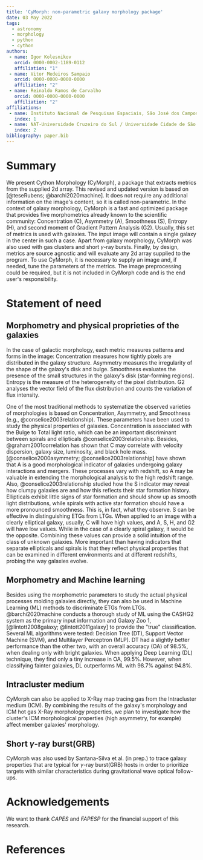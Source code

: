 ```yaml
---
title: 'CyMorph: non-parametric galaxy morphology package'
date: 03 May 2022
tags:
  - astronomy
  - morphology
  - python
  - cython
authors:
 - name: Igor Kolesnikov
   orcid: 0000-0002-1189-0112
   affiliation: "1"
 - name: Vitor Medeiros Sampaio
   orcid: 0000-0000-0000-0000
   affiliation: "2"
 - name: Reinaldo Ramos de Carvalho
   orcid: 0000-0000-0000-0000
   affiliation: "2"
affiliations:
 - name: Instituto Nacional de Pesquisas Espaciais, São José dos Campos, Brazil
   index: 1
 - name: NAT-Universidade Cruzeiro do Sul / Universidade Cidade de São Paulo, Rua Galvão Bueno, 868, 01506-000, São Paulo, SP, Brazil
   index: 2
bibliography: paper.bib
---
```



# Summary

We present Cython Morphology (CyMorph), a package that extracts metrics from the supplied 2d array. This revised and updated version is based on [@teseRubens; @barchi2020machine]. It does not require any additional information on the image's content, so it is called non-parametric. 
In the context of galaxy morphology, CyMorph is a fast and optimized package that provides five morphometrics already known to the scientific community: Concentration (C), Asymmetry (A), Smoothness (S), Entropy (H), and second moment of Gradient Pattern Analysis (G2). Usually, this set of metrics is used with galaxies. The input image will contain a single galaxy in the center in such a case. 
Apart from galaxy morphology, CyMorph was also used with gas clusters and short $\gamma$-ray bursts. Finally, by design, metrics are source agnostic and will evaluate any 2d array supplied to the program.
To use CyMorph, it is necessary to supply an image and, if needed, tune the
parameters of the metrics. The image preprocessing could be required,
but it is not included in CyMorph code and is the end user's responsibility.


# Statement of need

## Morphometry and physical proprieties of the galaxies

In the case of galactic morphology, each metric measures patterns and forms in the image:
Concentration measures how tightly pixels are distributed in the galaxy structure. 
Asymmetry measures the irregularity of the shape of the galaxy's disk and bulge. 
Smoothness evaluates the presence of the small structures in the galaxy's disk (star-forming regions). 
Entropy is the measure of the heterogeneity of the pixel distribution. 
G2 analyses the vector field of the flux distribution and counts the variation of flux intensity. 

One of the most traditional methods to systematize the observed varieties of morphologies is based on Concentration, Asymmetry, and Smoothness (e.g., @conselice2003relationship). These parameters have been used to study the physical properties of galaxies. Concentration is associated with the Bulge to Total light ratio, which can be an important discriminant between spirals and ellipticals @conselice2003relationship. Besides, @graham2001correlation has shown that C may correlate with velocity dispersion, galaxy size, luminosity, and black hole mass. [@conselice2000asymmetry; @conselice2003relationship] have shown that A is a good morphological indicator of galaxies undergoing galaxy interactions and mergers. These processes vary with redshift, so A may be valuable in extending the morphological analysis to the high redshift range. Also, @conselice2003relationship studied how the S indicator may reveal how clumpy galaxies are and how this reflects their star formation history. Ellipticals exhibit little signs of star formation and should show up as smooth light distributions, while spirals with active star formation should have a more pronounced smoothness. This is, in fact, what they observe. S can be effective in distinguishing ETGs from LTGs. When applied to an image with a clearly elliptical galaxy, usually, C will have high values, and A, S, H, and G2 will have low values. While in the case of a clearly spiral galaxy, it would be the opposite. Combining these values can provide a solid intuition of the class of unknown galaxies. More important than having indicators that separate ellipticals and spirals is that they reflect physical properties that can be examined in different environments and at different redshifts, probing the way galaxies evolve.

## Morphometry and Machine learning

Besides using the morphometric parameters to study the actual physical processes molding galaxies directly, they can also be used in Machine Learning (ML) methods to discriminate ETGs from LTGs. 
@barchi2020machine conducts a thorough study of ML using the CASHG2 system as the primary input information and Galaxy Zoo 1, [@lintott2008galaxy; @lintott2011galaxy] to provide the "true" classification. Several ML algorithms were tested: Decision Tree (DT), Support Vector Machine (SVM), and Multilayer Perceptron (MLP). DT had a slightly better performance than the other two, with an overall accuracy (OA) of 98.5\%, when dealing only with bright galaxies. When applying Deep Learning (DL) technique, they find only a tiny increase in OA, 99.5\%. However, when classifying fainter galaxies, DL outperforms ML with 98.7\% against 94.8\%.

## Intracluster medium
CyMorph can also be applied to X-Ray map tracing gas from the Intracluster medium (ICM). By combining the results of the galaxy's morphology and ICM hot gas X-Ray morphology properties, we plan to investigate how the cluster's ICM morphological properties (high asymmetry, for example) affect member galaxies' morphology. 

## Short $\gamma$-ray burst(GRB)
CyMorph was also used by Santana-Silva et al. (in prep.) to trace galaxy properties that are typical for $\gamma$-ray burst(GRB) hosts in order to prioritize targets with similar characteristics during gravitational wave optical follow-ups. 

# Acknowledgements

We want to thank _CAPES_ and _FAPESP_ for the financial support of this research.

# References